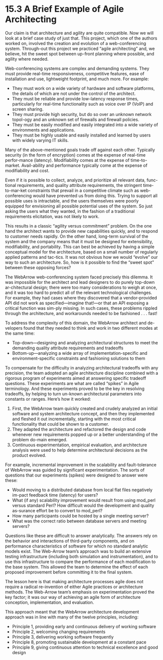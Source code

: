 15.3 A Brief Example of Agile Architecting
===

Our claim is that architecture and agility are quite compatible. Now we will look at a brief case study of just that. This project, which one of the authors worked on, involved the creation and evolution of a web-conferencing system. Through-out this project we practiced “agile architecting” and, we believe, hit the sweet spot between up-front planning where possible, and agility where needed.

Web-conferencing systems are complex and demanding systems. They must provide real-time responsiveness, competitive features, ease of installation and use, lightweight footprint, and much more. For example:
* They must work on a wide variety of hardware and software platforms, the details of which are not under the control of the architect.
* They must be reliable and provide low-latency response times, particularly for real-time functionality such as voice over IP (VoIP) and screen sharing.
* They must provide high security, but do so over an unknown network topol-ogy and an unknown set of firewalls and firewall policies.
* They must be easily modified and easily integrated into a wide variety of environments and applications.
* They must be highly usable and easily installed and learned by users with widely varying IT skills.

Many of the above-mentioned goals trade off against each other. Typically security (in the form of encryption) comes at the expense of real-time perfor-mance (latency). Modifiability comes at the expense of time-to-market. Avail-ability and performance typically come at the expense of modifiability and cost.

Even if it is possible to collect, analyze, and prioritize all relevant data, func-tional requirements, and quality attribute requirements, the stringent time-to-mar-ket constraints that prevail in a competitive climate such as web-conferencing would have prevented us from doing this. Trying to support all possible uses is intractable, and the users themselves were poorly equipped for envisioning all possible potential uses of the system. So just asking the users what they wanted, in the fashion of a traditional requirements elicitation, was not likely to work.

This results in a classic “agility versus commitment” problem. On the one hand the architect wants to provide new capabilities quickly, and to respond to customer needs rapidly. On the other hand, long-term survival of the system and the company means that it must be designed for extensibility, modifiability, and portability. This can best be achieved by having a simple conceptual model for the architecture, based on a small number of regularly applied patterns and tac-tics. It was not obvious how we would “evolve” our way to such an architecture. So, how is it possible to find the “sweet spot” between these opposing forces?

The WebArrow web-conferencing system faced precisely this dilemma. It was impossible for the architect and lead designers to do purely top-down ar-chitectural design; there were too many considerations to weigh at once, and it was too hard to predict all of the relevant technological challenges. For example, they had cases where they discovered that a vendor-provided API did not work as specified—imagine that!—or that an API exposing a critical function was sim-ply missing. In such cases, these problems rippled through the architecture, and workarounds needed to be fashioned . . . fast!

To address the complexity of this domain, the WebArrow architect and de-velopers found that they needed to think and work in two different modes at the same time:
* Top-down—designing and analyzing architectural structures to meet the demanding quality attribute requirements and tradeoffs
* Bottom-up—analyzing a wide array of implementation-specific and environment-specific constraints and fashioning solutions to them

To compensate for the difficulty in analyzing architectural tradeoffs with any precision, the team adopted an agile architecture discipline combined with a rigorous program of experiments aimed at answering specific tradeoff questions. These experiments are what are called “spikes” in Agile terminology. And these experiments proved to be the key in resolving tradeoffs, by helping to turn un-known architectural parameters into constants or ranges. Here’s how it worked:
1. First, the WebArrow team quickly created and crudely analyzed an initial software and system architecture concept, and then they implemented and fleshed it out incrementally, starting with the most critical functionality that could be shown to a customer.
2. They adapted the architecture and refactored the design and code whenever new requirements popped up or a better understanding of the problem do-main emerged.
3. Continuous experimentation, empirical evaluation, and architecture analysis were used to help determine architectural decisions as the product evolved.

For example, incremental improvement in the scalability and fault-tolerance of WebArrow was guided by significant experimentation. The sorts of questions that our experiments (spikes) were designed to answer were these:
* Would moving to a distributed database from local flat files negatively im-pact feedback time (latency) for users?
* What (if any) scalability improvement would result from using mod_perl versus standard Perl? How difficult would the development and quality as-surance effort be to convert to mod_perl?
* How many participants could be hosted by a single meeting server?
* What was the correct ratio between database servers and meeting servers?

Questions like these are difficult to answer analytically. The answers rely on the behavior and interactions of third-party components, and on performance characteristics of software for which no standard analytic models exist. The Web-Arrow team’s approach was to build an extensive testing infrastructure (including both simulation and instrumentation), and to use this infrastructure to compare the performance of each modification to the base system. This allowed the team to determine the effect of each proposed improvement before committing it to the final system.

The lesson here is that making architecture processes agile does not require a radical re-invention of either Agile practices or architecture methods. The Web-Arrow team’s emphasis on experimentation proved the key factor; it was our way of achieving an agile form of architecture conception, implementation, and evaluation.

This approach meant that the WebArrow architecture development approach was in line with many of the twelve principles, including:
* Principle 1, providing early and continuous delivery of working software
* Principle 2, welcoming changing requirements
* Principle 3, delivering working software frequently
* Principle 8, promoting sustainable development at a constant pace
* Principle 9, giving continuous attention to technical excellence and good design
